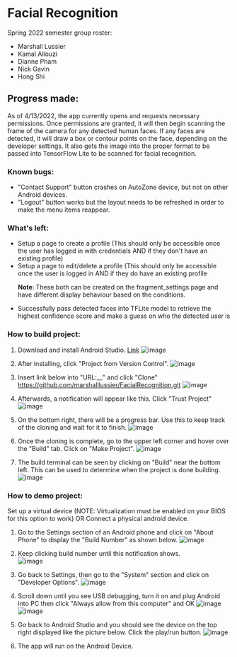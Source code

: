 # Facial Recognition 

Spring 2022 semester group roster:
<ul>
  <li>Marshall Lussier</li>
  <li>Kamal Allouzi</li>
  <li>Dianne Pham</li>
  <li>Nick Gavin</li>
  <li>Hong Shi</li>
</ul>

## Progress made:
As of 4/13/2022, the app currently opens and requests necessary permissions. Once permissions are granted, it will then begin scanning the frame of the camera for any detected human faces. If any faces are detected, it will draw a box or contour points on the face, depending on the developer settings. It also gets the image into the proper format to be passed into TensorFlow Lite to be scanned for facial recognition.

### Known bugs:
<ul>
  <li>"Contact Support" button crashes on AutoZone device, but not on other Android devices.</li>
  <li>"Logout" button works but the layout needs to be refreshed in order to make the menu items reappear.</li>
</ul>

### What's left:
<ul>
  <li>Setup a page to create a profile (This should only be accessible once the user has logged in with credentials AND if they don't have an existing profile)</li>
  <li>Setup a page to edit/delete a profile (This should only be accessible once the user is logged in AND if they do have an existing profile</li>
  
  **Note**: These both can be created on the fragment_settings page and have different display behaviour based on the conditions.
  <li>Successfully pass detected faces into TFLite model to retrieve the highest confidence score and make a guess on who the detected user is</li>
</ul>


### How to build project: 
1)	Download and install Android Studio. [Link](https://developer.android.com/studio)
![image](https://user-images.githubusercontent.com/77768342/163279738-621ef59d-96e5-45d1-adae-38f5fa4f4c9b.png)

2) After installing, click "Project from Version Control".
![image](https://user-images.githubusercontent.com/77768342/163279785-c461972e-1df3-4353-84da-eb62bf1ef32b.png)

3) Insert link below into "URL:__" and click "Clone" https://github.com/marshalllussier/FacialRecognition.git
![image](https://user-images.githubusercontent.com/77768342/163279817-694179a5-1041-4f45-a24c-3c4df58c4061.png)

4) Afterwards, a notification will appear like this. Click "Trust Project"
![image](https://user-images.githubusercontent.com/77768342/163279865-e0c80657-e980-4d41-8ffa-28a63c826843.png)

5) On the bottom right, there will be a progress bar. Use this to keep track of the cloning and wait for it to finish. 
![image](https://user-images.githubusercontent.com/77768342/163279896-16fe1847-47f1-4612-a056-00ed7e4461cb.png)

6) Once the cloning is complete, go to the upper left corner and hover over the "Build" tab. Click on "Make Project".
![image](https://user-images.githubusercontent.com/77768342/163279935-54c947a0-0646-4bce-966e-7d4119feaf8b.png)

7)	The build terminal can be seen by clicking on "Build" near the bottom left. This can be used to determine when the project is done building.
![image](https://user-images.githubusercontent.com/77768342/163279968-37566d27-686e-4ade-ad98-991898272650.png)


### How to demo project:
Set up a virtual device (NOTE: Virtualization must be enabled on your BIOS for this option to work)
OR
Connect a physical android device.

1) Go to the Settings section of an Android phone and click on "About Phone" to display the "Build Number" as shown below.
![image](https://user-images.githubusercontent.com/77768342/163280132-f8525517-3743-483e-acf3-c10f4fa81f87.png)

2) Keep clicking build number until this notification shows. <br>
![image](https://user-images.githubusercontent.com/77768342/163280156-0c2bed57-14c0-4fdd-9ff2-9563aad4f1e2.png)

3) Go back to Settings, then go to the "System" section and click on "Developer Options".
![image](https://user-images.githubusercontent.com/77768342/163280212-6954e9ef-9a01-4916-85d1-dd2dd7979e40.png)

4)	Scroll down until you see USB debugging, turn it on and plug Android into PC then click "Always allow from this computer" and OK
![image](https://user-images.githubusercontent.com/77768342/163280246-9296d9c3-72c1-40af-9149-76ab1e9c9aca.png)
![image](https://user-images.githubusercontent.com/77768342/163280260-dbad7c67-dc42-4429-8746-1ed577507abc.png)

5)	Go back to Android Studio and you should see the device on the top right displayed like the picture below. Click the play/run button.
![image](https://user-images.githubusercontent.com/77768342/163280292-fde7005f-be2e-47c9-a487-13d5a90276a4.png)

6)	The app will run on the Android Device.
